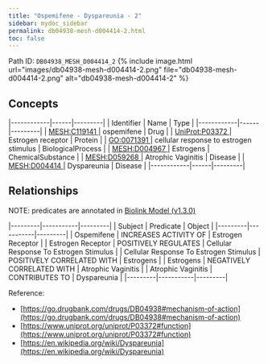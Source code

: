 ```yaml
---
title: "Ospemifene - Dyspareunia - 2"
sidebar: mydoc_sidebar
permalink: db04938-mesh-d004414-2.html
toc: false 
---
```



Path ID: `DB04938_MESH_D004414_2`
{% include image.html url="images/db04938-mesh-d004414-2.png" file="db04938-mesh-d004414-2.png" alt="db04938-mesh-d004414-2" %}

## Concepts

|------------|------|---------|
| Identifier | Name | Type    |
|------------|------|---------|
| <a href="https://identifiers.org/MESH:C119141">MESH:C119141 </a> | ospemifene | Drug |
| <a href="https://identifiers.org/UniProt:P03372">UniProt:P03372 </a> | Estrogen receptor | Protein |
| <a href="https://identifiers.org/GO:0071391">GO:0071391 </a> | cellular response to estrogen stimulus | BiologicalProcess |
| <a href="https://identifiers.org/MESH:D004967">MESH:D004967 </a> | Estrogens | ChemicalSubstance |
| <a href="https://identifiers.org/MESH:D059268">MESH:D059268 </a> | Atrophic Vaginitis | Disease |
| <a href="https://identifiers.org/MESH:D004414">MESH:D004414 </a> | Dyspareunia | Disease |
|------------|------|---------|

## Relationships


NOTE: predicates are annotated in <a href="https://github.com/biolink/biolink-model/releases/tag/v1.3.0">Biolink Model (v1.3.0)</a>

|---------|-----------|---------|
| Subject | Predicate | Object  |
|---------|-----------|---------|
| Ospemifene | INCREASES ACTIVITY OF | Estrogen Receptor |
| Estrogen Receptor | POSITIVELY REGULATES | Cellular Response To Estrogen Stimulus |
| Cellular Response To Estrogen Stimulus | POSITIVELY CORRELATED WITH | Estrogens |
| Estrogens | NEGATIVELY CORRELATED WITH | Atrophic Vaginitis |
| Atrophic Vaginitis | CONTRIBUTES TO | Dyspareunia |
|---------|-----------|---------|

Reference: 
  - [https://go.drugbank.com/drugs/DB04938#mechanism-of-action](https://go.drugbank.com/drugs/DB04938#mechanism-of-action)
  - [https://www.uniprot.org/uniprot/P03372#function](https://www.uniprot.org/uniprot/P03372#function)
  - [https://en.wikipedia.org/wiki/Dyspareunia](https://en.wikipedia.org/wiki/Dyspareunia)

